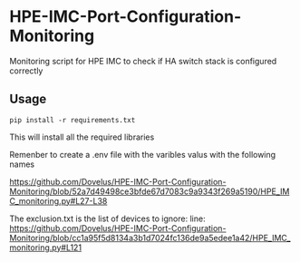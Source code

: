 # HPE-IMC-Port-Configuration-Monitoring

Monitoring script for HPE IMC to check if HA switch stack is configured correctly

## Usage

    pip install -r requirements.txt

This will install all the required libraries

Remenber to create a .env file with the varibles valus with the following names

https://github.com/Dovelus/HPE-IMC-Port-Configuration-Monitoring/blob/52a7d49498ce3bfde67d7083c9a9343f269a5190/HPE_IMC_monitoring.py#L27-L38

The exclusion.txt is the list of devices to ignore:
line: https://github.com/Dovelus/HPE-IMC-Port-Configuration-Monitoring/blob/cc1a95f5d8134a3b1d7024fc136de9a5edee1a42/HPE_IMC_monitoring.py#L121
 
